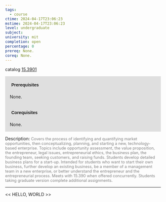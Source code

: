 ```yaml
---
tags:
  - course
ctime: 2024-04-17T23:06:23
mstime: 2024-04-17T23:06:23
level: undergraduate
subject: 
university: mit
completion: open
percentage: 0
prereq: None.
coreq: None.
---
```


catalog [15.3901](http://student.mit.edu/catalog/m15b.html#15.3901)

<span style="display: block; padding: 15px; background-color: rgb(100, 100, 100, 0.2);"><font id="m_prereq1129_0" style="display: block; font-family: Arial, sans-serif; font-weight: bold; padding: 5px">Prerequisites</font><br><span id="prereq1129_0">None.</span></span>
<span style="display: block; padding: 15px; background-color: rgb(100, 100, 100, 0.2);"><font id="m_coreq1129_0" style="display: block; font-family: Arial, sans-serif; font-weight: bold; padding: 5px">Corequisites</font><br><span id="coreq1129_0">None.</span></span>

<font style="">Description:</font>
<font style="color: grey; font-size: 0.8rem;">Covers the process of identifying and quantifying market opportunities, then conceptualizing, planning, and starting a new, technology-based enterprise. Topics include opportunity assessment, the value proposition, the entrepreneur, legal issues, entrepreneurial ethics, the business plan, the founding team, seeking customers, and raising funds. Students develop detailed business plans for a start-up. Intended for students who want to start their own business, further develop an existing business, be a member of a management team in a new enterprise, or better understand the entrepreneur and the entrepreneurial process. Meets with 15.390 when offered concurrently. Students taking graduate version complete additional assignments.</font>



---

<< HELLO, WORLD >>
